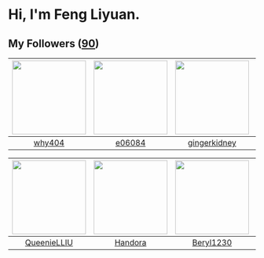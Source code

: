 # Hi, I'm Feng Liyuan.

## My Followers ([90](https://github.com/SunRunAway?tab=followers))

| <img src="https://avatars.githubusercontent.com/u/35111?v=4" width="150" height="150" /> | <img src="https://avatars.githubusercontent.com/u/24450527?v=4" width="150" height="150" /> | <img src="https://avatars.githubusercontent.com/u/29295553?v=4" width="150" height="150" /> | <img src="https://avatars.githubusercontent.com/u/28560740?v=4" width="150" height="150" /> |
| :--------------------------------------------------------------------------------------: | :-----------------------------------------------------------------------------------------: | :-----------------------------------------------------------------------------------------: | :-----------------------------------------------------------------------------------------: |
|                            [why404](https://github.com/why404)                           |                             [e06084](https://github.com/e06084)                             |                       [gingerkidney](https://github.com/gingerkidney)                       |                          [xiamengru](https://github.com/xiamengru)                          |

| <img src="https://avatars.githubusercontent.com/u/37468107?v=4" width="150" height="150" /> | <img src="https://avatars.githubusercontent.com/u/25010034?v=4" width="150" height="150" /> | <img src="https://avatars.githubusercontent.com/u/23115833?v=4" width="150" height="150" /> | <img src="https://avatars.githubusercontent.com/u/5827851?v=4" width="150" height="150" /> |
| :-----------------------------------------------------------------------------------------: | :-----------------------------------------------------------------------------------------: | :-----------------------------------------------------------------------------------------: | :----------------------------------------------------------------------------------------: |
|                        [QueenieLLIU](https://github.com/QueenieLLIU)                        |                            [Handora](https://github.com/Handora)                            |                          [Beryl1230](https://github.com/Beryl1230)                          |                          [sarahsumm](https://github.com/sarahsumm)                         |